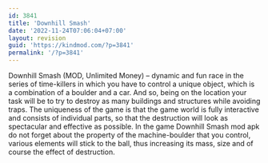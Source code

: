 ```yaml
---
id: 3841
title: 'Downhill Smash'
date: '2022-11-24T07:06:04+07:00'
layout: revision
guid: 'https://kindmod.com/?p=3841'
permalink: '/?p=3841'
---
```


Downhill Smash (MOD, Unlimited Money) – dynamic and fun race in the series of time-killers in which you have to control a unique object, which is a combination of a boulder and a car. And so, being on the location your task will be to try to destroy as many buildings and structures while avoiding traps. The uniqueness of the game is that the game world is fully interactive and consists of individual parts, so that the destruction will look as spectacular and effective as possible. In the game Downhill Smash mod apk do not forget about the property of the machine-boulder that you control, various elements will stick to the ball, thus increasing its mass, size and of course the effect of destruction.